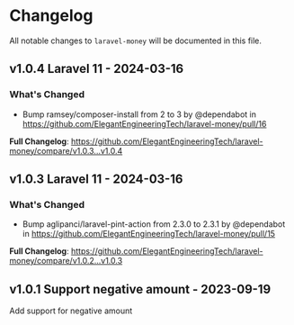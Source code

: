 # Changelog

All notable changes to `laravel-money` will be documented in this file.

## v1.0.4 Laravel 11 - 2024-03-16

### What's Changed

-   Bump ramsey/composer-install from 2 to 3 by @dependabot in https://github.com/ElegantEngineeringTech/laravel-money/pull/16

**Full Changelog**: https://github.com/ElegantEngineeringTech/laravel-money/compare/v1.0.3...v1.0.4

## v1.0.3 Laravel 11 - 2024-03-16

### What's Changed

-   Bump aglipanci/laravel-pint-action from 2.3.0 to 2.3.1 by @dependabot in https://github.com/ElegantEngineeringTech/laravel-money/pull/15

**Full Changelog**: https://github.com/ElegantEngineeringTech/laravel-money/compare/v1.0.2...v1.0.3

## v1.0.1 Support negative amount - 2023-09-19

Add support for negative amount
